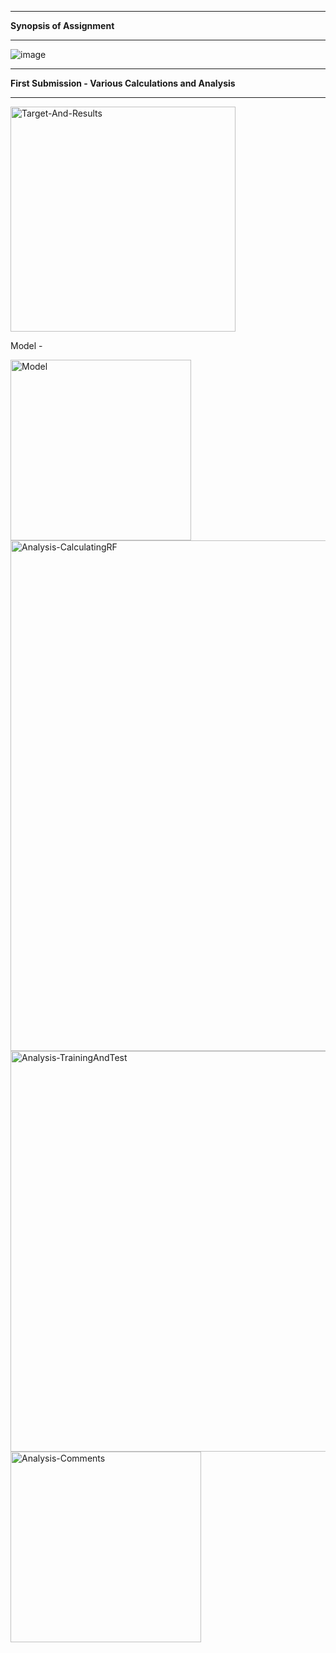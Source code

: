 -----------------------------------------------------------------------------------------------------------------------------------------------------------------------
**Synopsis of Assignment**

-----------------------------------------------------------------------------------------------------------------------------------------------------------------------
![image](https://user-images.githubusercontent.com/46663815/212736577-8ee393df-6644-4204-b4ed-20e4891c49d5.png)


-----------------------------------------------------------------------------------------------------------------------------------------------------------------------
**First Submission - Various Calculations and Analysis**

-----------------------------------------------------------------------------------------------------------------------------------------------------------------------

<img width="360" alt="Target-And-Results" src="https://user-images.githubusercontent.com/46663815/212836022-61491af7-68f9-4b9a-aa6b-139fca7e219d.png">

Model - 

<img width="289" alt="Model" src="https://user-images.githubusercontent.com/46663815/212836204-4dc181b6-8c10-48d3-b7ab-e36fe593a119.png">


<img width="817" alt="Analysis-CalculatingRF" src="https://user-images.githubusercontent.com/46663815/212836291-1fcaf07b-08f3-4e96-a493-b87959e1c364.png">


<img width="641" alt="Analysis-TrainingAndTest" src="https://user-images.githubusercontent.com/46663815/212836365-338a1f7b-5bc3-4ed3-bb62-79a230ff29be.png">


<img width="305" alt="Analysis-Comments" src="https://user-images.githubusercontent.com/46663815/212836405-e3a1a2d5-d71f-4d59-b85e-621e6ee905c7.png">






